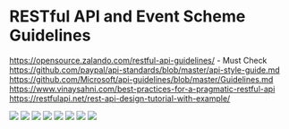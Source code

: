 
# RESTful API and Event Scheme Guidelines
https://opensource.zalando.com/restful-api-guidelines/ - Must Check
https://github.com/paypal/api-standards/blob/master/api-style-guide.md
https://github.com/Microsoft/api-guidelines/blob/master/Guidelines.md
https://www.vinaysahni.com/best-practices-for-a-pragmatic-restful-api
https://restfulapi.net/rest-api-design-tutorial-with-example/

![](https://phpenthusiast.com/theme/assets/images/blog/what_is_rest_api.png)
![](https://d1jnx9ba8s6j9r.cloudfront.net/blog/wp-content/uploads/2019/06/CRUD-Operations-What-is-REST-API-Edureka-1.png)
![](https://www.kennethlange.com/wp-content/uploads/2018/10/task_api.png)
![](https://storage.googleapis.com/gweb-cloudblog-publish/images/Prag_REST_errors_1.max-900x900.png)
![](https://jaxenter.com/wp-content/uploads/2015/09/21-300x223.png)
![](https://jaxenter.com/wp-content/uploads/2015/09/3.png)
![](https://networkop.co.uk/img/rest-crud.png)
![](https://miro.medium.com/max/907/1*VQFmF4ZDoA1SeyRS3OyafA.png)
